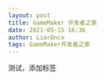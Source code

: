 ```yaml
---
layout: post
title: GameMaker 开发者之家
date: 2021-05-15 16:36
author: LiarOnce
tags: GameMaker开发者之家
---
```


测试，添加标签